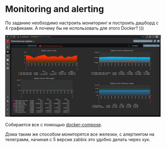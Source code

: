 # Monitoring and alerting

По заданию необходимо настроить мониторинг и построить дашборд с 4 графиками.
А почему бы не использовать для этого Docker? )))

![2020-09-27_19-48-37](img/2020-09-27_19-48-37.png)

Собирается все с помощью [docker-compose](docker-compose.yml).

Дома таким же способом мониторятся все железки, с алертингом на телеграмм, начиная с 5 версии zabbix это удобно делать через хук.